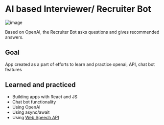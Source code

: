 # AI based Interviewer/ Recruiter Bot

![image](https://github.com/user-attachments/assets/efac3ae6-dcd8-4b80-99ae-2486da2ce65d)

Based on OpenAI, the Recruiter Bot asks questions and gives recommended answers.

## Goal
App created as a part of efforts to learn and practice openai, API, chat bot features

## Learned and practiced
* Building apps with React and JS
* Chat bot functionality
* Using OpenAI
* Using async/await
* Using [Web Speech API](https://developer.mozilla.org/en-US/docs/Web/API/Web_Speech_API)

